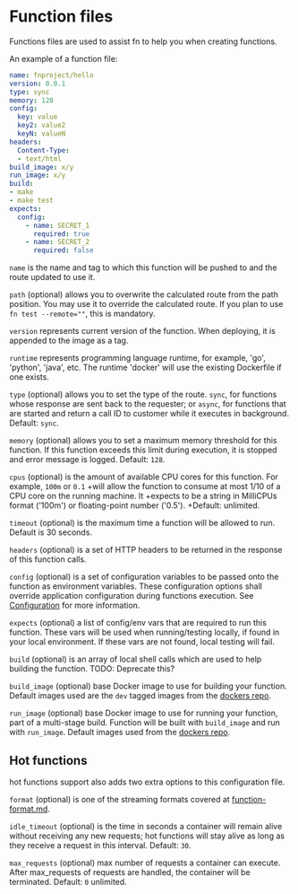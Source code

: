 # Function files

Functions files are used to assist fn to help you when creating functions.

An example of a function file:

```yaml
name: fnproject/hello
version: 0.0.1
type: sync
memory: 128
config:
  key: value
  key2: value2
  keyN: valueN
headers:
  Content-Type:
  - text/html
build_image: x/y
run_image: x/y
build:
- make
- make test
expects:
  config:
    - name: SECRET_1
      required: true
    - name: SECRET_2
      required: false
```

`name` is the name and tag to which this function will be pushed to and the
route updated to use it.

`path` (optional) allows you to overwrite the calculated route from the path
position. You may use it to override the calculated route. If you plan to use
`fn test --remote=""`, this is mandatory.

`version` represents current version of the function. When deploying, it is
appended to the image as a tag.

`runtime` represents programming language runtime, for example,
'go', 'python', 'java', etc.  The runtime 'docker' will use the existing Dockerfile if one exists.


`type` (optional) allows you to set the type of the route. `sync`, for functions
whose response are sent back to the requester; or `async`, for functions that
are started and return a call ID to customer while it executes in background.
Default: `sync`.

`memory` (optional) allows you to set a maximum memory threshold for this
function. If this function exceeds this limit during execution, it is stopped
and error message is logged. Default: `128`.

`cpus` (optional) is the amount of available CPU cores for this function. For example, `100m` or `0.1`
 +will allow the function to consume at most 1/10 of a CPU core on the running machine. It
 +expects to be a string in MilliCPUs format ('100m') or floating-point number ('0.5').
 +Default: unlimited.

`timeout` (optional) is the maximum time a function will be allowed to run. Default is 30 seconds. 

`headers` (optional) is a set of HTTP headers to be returned in the response of
this function calls.

`config` (optional) is a set of configuration variables to be passed onto the function as environment variables.
These configuration options shall override application configuration during functions execution. See [Configuration](configs.md)
for more information.

`expects` (optional) a list of config/env vars that are required to run this function. These vars will be used when running/testing locally,
if found in your local environment. If these vars are not found, local testing will fail.

`build` (optional) is an array of local shell calls which are used to help
building the function. TODO: Deprecate this?

`build_image` (optional) base Docker image to use for building your function. Default images used are the `dev` tagged images from the [dockers repo](https://github.com/fnproject/dockers).

`run_image` (optional) base Docker image to use for running your function, part of a multi-stage build. Function will be built with `build_image` and run with `run_image`. Default images used from the [dockers repo](https://github.com/fnproject/dockers).

## Hot functions

hot functions support also adds two extra options to this configuration file.

`format` (optional) is one of the streaming formats covered at [function-format.md](function-format.md).

`idle_timeout` (optional) is the time in seconds a container will remain alive without receiving any new requests; 
hot functions will stay alive as long as they receive a request in this interval. Default: `30`.

`max_requests` (optional) max number of requests a container can execute. After max_requests of requests are handled, the container will be terminated. Default: `0` unlimited.
